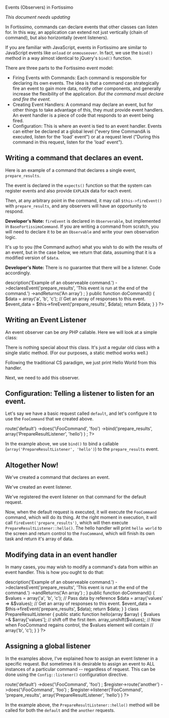 Events (Observers) in Fortissimo

*This document needs updating*

In Fortissimo, commands can declare events that other classes can listen for. In this way, an
application can extend not just vertically (chain of command), but also horizontally
(event listeners).

If you are familiar with JavaScript, events in Fortissimo are similar to JavaScript events
like `onload` or `onmouseover`. In fact, we use the `bind()` method in a way almost 
identical to jQuery's `bind()` function.

There are three parts to the Fortissimo event model:

  * Firing Events with Commands: Each command is responsible for declaring its own events. The idea is that
    a command can strategically fire an event to gain more data, notify other components,
    and generally increase the flexibility of the application. *But the command must 
    declare and fire the event.*
  * Creating Event Handlers: A command may declare an event, but for other things to take advantage
    of this, they must provide event handlers. An event handler is a piece of code that responds
    to an event being fired.
  * Configuration: This is where an event is tied to an event handler. Events can either be declared
    at a global level ("every time CommandA is executed, listen for the 'load' event") or at a
    request level ("During this command in this request, listen for the 'load' event").


## Writing a command that declares an event.

Here is an example of a command that declares a single event, `prepare_results`.

The event is declared in the `expects()` function so that the system can register events and
also provide `EXPLAIN` data for each event.

Then, at any arbitrary point in the command, it may call `$this->fireEvent()` with
`prepare_results`, and any observers will have an opportunity to respond.

**Developer's Note:** `fireEvent` is declared in `Observerable`, but implemented in `BaseFortissimoCommand`.
If you are writing a command from scratch, you will need to declare it to be an `Observable` and
write your own observation logic.

It's up to you (the Command author) what you wish to do with the results of an event, but in the
case below, we return that data, assuming that it is a modified version of `$data`.

**Developer's Note:** There is no guarantee that there will be a listener. Code accordingly.

<?php
class FooCommand extends \Fortissimo\Command\Base {
  
  public function expects() {
    return $this->description('Example of an observeable command.')
      ->declaresEvent('prepare_results', 'This event is run at the end of the command.')
      ->andReturns('An array')
    ;
  }

  public function doCommand() {
    $data = array('a', 'b', 'c');
    
    // Get an array of responses to this event.
    $event_data = $this->fireEvent('prepare_results', $data);
    
    return $data;
  }
}

?>

## Writing an Event Listener

An event observer can be *any* PHP callable. Here we will look at a simple class:

<?php
class PrepareResultListener {
  public static function hello(array $array) {
    print "Hello World";
  }
}
?>

There is nothing special about this class. It's just a regular old class with a single static method. (For our purposes, a static method works well.)

Following the traditional CS paradigm, we just print Hello World from this handler.

Next, we need to add this observer.

## Configuration: Telling a listener to listen for an event.

Let's say we have a basic request called `default`, and let's configure it to use the `FooCommand` that we created above.
<?php
// This is executed if no path is specified.
$registry->route('default')
  ->does('\FooCommand', 'foo')
    ->bind('prepare_results', array('PrepareResultListener', 'hello') )
;
?>

In the example above, we use `bind()` to bind a callable (`array('PrepareResultListener', 'hello')`) to the `prepare_results` event.

## Altogether Now!

We've created a command that declares an event.

We've created an event listener.

We've registered the event listener on that command for the default request.

Now, when the default request is executed, it will execute the `FooCommand` command, which will do its thing. At the right moment in execution, it will call `fireEvent('prepare_results')`, which will then execute `PrepareResultListener::hello()`. The hello handler will print `hello world` to the screen and return control to the `FooCommand`, which will finish its own task and return it's array of data.

## Modifying data in an event handler

In many cases, you may wish to modify a command's data from within an event handler. This is how you ought to do that:

<?php
class FooCommand extends \Fortissimo\Command\Base {
  
  public function expects() {
    return $this->description('Example of an observeable command.')
      ->declaresEvent('prepare_results', 'This event is run at the end of the command.')
      ->andReturns('An array')
    ;
  }

  public function doCommand() {
    $values = array('a', 'b', 'c');
    
    // Pass data by reference
    $data = array('values' => &$values);
    
    // Get an array of responses to this event.
    $event_data = $this->fireEvent('prepare_results', $data);
    
    return $data;
  }
}
class PrepareResultListener {
  public static function hello(array $array) {
    $values =& $array['values'];
    
    // shift off the first item.
    array_unshift($values);
    
    // Now when FooCommand regains control, the $values element will contain 
    // array('b', 'c');
  }
}

?>

## Assigning a global listener

In the examples above, I've explained how to assign an event listener in a specific request. But sometimes it is desirable to assign an event to ALL instances of a particular command -- regardless of request. This can be done using the `Config::listener()` configuration directive.

<?php
// This is executed if no path is specified.
$register->route('default')
  ->does('\FooCommand', 'foo')
;
$register->route('another')
  ->does('\FooCommand', 'foo')
;

$register->listener('FooCommand', 'prepare_results', array('PrepareResultListener', 'hello') )
?>

In the example above, the `PrepareResultListener::hello()` method will be called for both the `default` and the `another` requests.
